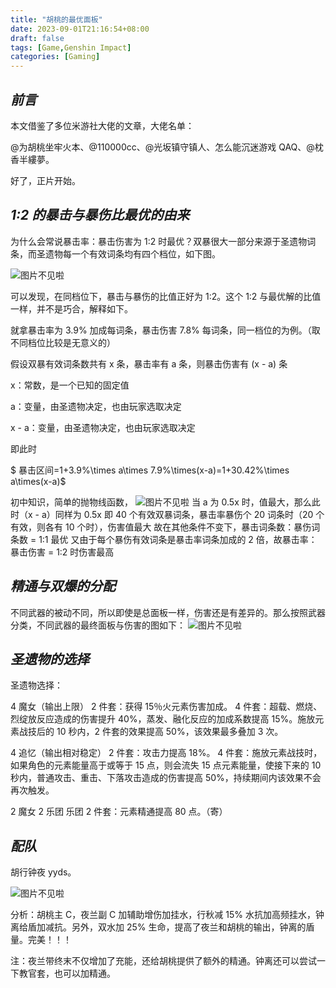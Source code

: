 ```yaml
---
title: "胡桃的最优面板"
date: 2023-09-01T21:16:54+08:00
draft: false
tags: [Game,Genshin Impact]
categories: [Gaming]
---
```

## ***前言***

本文借鉴了多位米游社大佬的文章，大佬名单：

@为胡桃坐牢火本、@110000cc、@光坂镇守镇人、怎么能沉迷游戏 QAQ、@枕香半縷夢。

好了，正片开始。

## ***1:2 的暴击与暴伤比最优的由来***

为什么会常说暴击率：暴击伤害为 1:2 时最优？双暴很大一部分来源于圣遗物词条，而圣遗物每一个有效词条均有四个档位，如下图。

![图片不见啦](https://cdn.mahaoliang.tech/images/202309012121089.jpg)

可以发现，在同档位下，暴击与暴伤的比值正好为 1:2。这个 1:2 与最优解的比值一样，并不是巧合，解释如下。

就拿暴击率为 3.9% 加成每词条，暴击伤害 7.8% 每词条，同一档位的为例。（取不同档位比较是无意义的）

假设双暴有效词条数共有 x 条，暴击率有 a 条，则暴击伤害有 (x - a) 条

x：常数，是一个已知的固定值

a：变量，由圣遗物决定，也由玩家选取决定

x - a：变量，由圣遗物决定，也由玩家选取决定

即此时

$ 暴击区间=1+3.9\%\times a\times 7.9\%\times(x-a)=1+30.42\%\times a\times(x-a)$

初中知识，简单的抛物线函数，
![图片不见啦](https://cdn.mahaoliang.tech/images/202309031907257.jpg)
当 a 为 0.5x 时，值最大，那么此时（x - a）同样为 0.5x
即 40 个有效双暴词条，暴击率暴伤个 20 词条时（20 个有效，则各有 10 个时），伤害值最大
故在其他条件不变下，暴击词条数：暴伤词条数 = 1:1 最优
又由于每个暴伤有效词条是暴击率词条加成的 2 倍，故暴击率：暴击伤害 = 1:2 时伤害最高

## ***精通与双爆的分配***

不同武器的被动不同，所以即使是总面板一样，伤害还是有差异的。那么按照武器分类，不同武器的最终面板与伤害的图如下：
![图片不见啦](https://cdn.mahaoliang.tech/images/202309031930164.jpg)

## ***圣遗物的选择***

圣遗物选择：

4 魔女（输出上限）
2 件套：获得 15％火元素伤害加成。
4 件套：超载、燃烧、烈绽放反应造成的伤害提升 40%，蒸发、融化反应的加成系数提高 15%。施放元素战技后的 10 秒内，2 件套的效果提高 50%，该效果最多叠加 3 次。

4 追忆（输出相对稳定）
2 件套：攻击力提高 18%。
4 件套：施放元素战技时，如果角色的元素能量高于或等于 15 点，则会流失 15 点元素能量，使接下来的 10 秒内，普通攻击、重击、下落攻击造成的伤害提高 50%，持续期间内该效果不会再次触发。

2 魔女 2 乐团
乐团 2 件套：元素精通提高 80 点。（寄）

## ***配队***

胡行钟夜 yyds。

![图片不见啦](https://cdn.mahaoliang.tech/images/202309031956411.jpg)

分析：胡桃主 C，夜兰副 C 加辅助增伤加挂水，行秋减 15% 水抗加高频挂水，钟离给盾加减抗。另外，双水加 25% 生命，提高了夜兰和胡桃的输出，钟离的盾量。完美！！！

注：夜兰带终末不仅增加了充能，还给胡桃提供了额外的精通。钟离还可以尝试一下教官套，也可以加精通。
